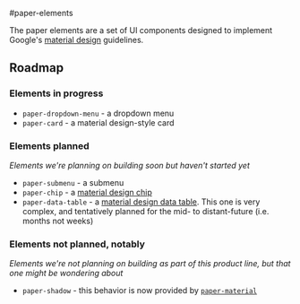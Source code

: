 #paper-elements

The paper elements are a set of UI components designed to implement Google's [material design](http://www.google.com/design/spec/material-design/introduction.html) guidelines.

## Roadmap

### Elements in progress

* `paper-dropdown-menu` - a dropdown menu
* `paper-card` - a material design-style card

### Elements planned
_Elements we're planning on building soon but haven't started yet_

* `paper-submenu` - a submenu
* `paper-chip` - a [material design chip](http://www.google.com/design/spec/components/chips.html)
* `paper-data-table` - a [material design data table](http://www.google.com/design/spec/components/data-tables.html). This one is very complex, and tentatively planned for the mid- to distant-future (i.e. months not weeks)

### Elements not planned, notably
_Elements we're not planning on building as part of this product line, but that one might be wondering about_

* `paper-shadow` - this behavior is now provided by [`paper-material`](https://github.com/polymerelements/paper-material)
